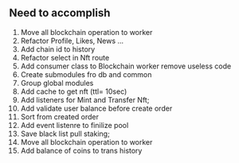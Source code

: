 ## Need to accomplish

1. Move all blockchain operation to worker
2. Refactor Profile, Likes, News ...
3. Add chain id to history
4. Refactor select in Nft route
5. Add consumer class to Blockchain worker remove useless code
6. Create submodules fro db and common
7. Group global modules
8. Add cache to get nft (ttl= 10sec)
9. Add listeners for Mint and Transfer Nft;
10. Add validate user balance before create order
11. Sort from created order
12. Add event listenre to finilize pool
13. Save black list pull staking;
14. Move all blockchain operation to worker
15. Add balance of coins to trans history
